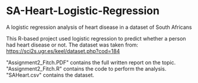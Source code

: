 # SA-Heart-Logistic-Regression
A logistic regression analysis of heart disease in a dataset of South Africans

This R-based project used logistic regression to predict whether a person had heart disease or not. The dataset was taken from: https://sci2s.ugr.es/keel/dataset.php?cod=184

"Assignment2_Fitch.PDF" contains the full written report on the topic. "Assignment2_Fitch.R" contains the code to perform the analysis. "SAHeart.csv" contains the dataset.
